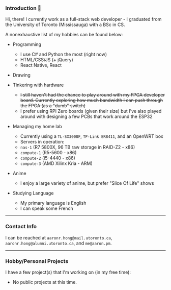 ### Introduction :wave:

Hi, there! I currently work as a full-stack web developer - I graduated from the University of Toronto (Mississauga) with a BSc in CS.

A nonexhaustive list of my hobbies can be found below:

- Programming
  - I use C# and Python the most (right now)
  - HTML/CSS/JS (+ jQuery)
  - React Native, React
  
- Drawing 

- Tinkering with hardware
  - ~~I still haven't had the chance to play around with my FPGA developer board. Currently exploring how much bandwidth I can push through the FPGA (as a "dumb" switch)~~
  - I prefer using RPI Zero boards (given their size) but I've also played around with designing a few PCBs that work around the ESP32
  
- Managing my home lab
  - Currently using a `TL-SX3008F`, `TP-Link ER8411`, and an OpenWRT box
  - Servers in operation:
   - `nas-1` (R7 5800X, 96 TB raw storage in RAID-Z2 - x86)
   - `compute-1` (R5-5600 - x86)
   - `compute-2` (i5-4440 - x86)
   - `compute-3` (AMD Xilinx Kria - ARM)
    
- Anime
  - I enjoy a large variety of anime, but prefer "Slice Of Life" shows
    
- Studying Language
  - My primary language is English
  - I can speak some French
  
---

### Contact Info

I can be reached at `aaronr.hong@mail.utoronto.ca`, `aaronr.hong@alumni.utoronto.ca`, and `me@aaron.pm`.

---

### Hobby/Personal Projects

I have a few project(s) that I'm working on (in my free time):

- No public projects at this time.


